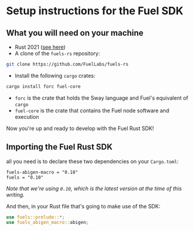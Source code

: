 # Setup instructions for the Fuel SDK

## What you will need on your machine

- Rust 2021 ([see here](https://doc.rust-lang.org/cargo/getting-started/installation.html))
- A clone of the `fuels-rs` repository:

```sh
git clone https://github.com/FuelLabs/fuels-rs
```

- Install the following `cargo` crates:

```sh
cargo install forc fuel-core
```

- `forc` is the crate that holds the Sway language and Fuel's equivalent of `cargo`
- `fuel-core` is the crate that contains the Fuel node software and execution

Now you're up and ready to develop with the Fuel Rust SDK!

## Importing the Fuel Rust SDK

all you need is to declare these two dependencies on your `Cargo.toml`:

```plaintext
fuels-abigen-macro = "0.10"
fuels = "0.10"
```

_Note that we're using `0.10`, which is the latest version at the time of this writing._

And then, in your Rust file that's going to make use of the SDK:

```Rust
use fuels::prelude::*;
use fuels_abigen_macro::abigen;
```
